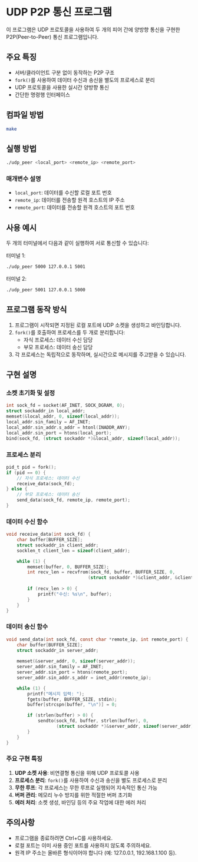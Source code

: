 # UDP P2P 통신 프로그램

이 프로그램은 UDP 프로토콜을 사용하여 두 개의 피어 간에 양방향 통신을 구현한 P2P(Peer-to-Peer) 통신 프로그램입니다.

## 주요 특징

- 서버/클라이언트 구분 없이 동작하는 P2P 구조
- `fork()`를 사용하여 데이터 수신과 송신을 별도의 프로세스로 분리
- UDP 프로토콜을 사용한 실시간 양방향 통신
- 간단한 명령행 인터페이스

## 컴파일 방법

```bash
make
```

## 실행 방법

```bash
./udp_peer <local_port> <remote_ip> <remote_port>
```

### 매개변수 설명
- `local_port`: 데이터를 수신할 로컬 포트 번호
- `remote_ip`: 데이터를 전송할 원격 호스트의 IP 주소
- `remote_port`: 데이터를 전송할 원격 호스트의 포트 번호

## 사용 예시

두 개의 터미널에서 다음과 같이 실행하여 서로 통신할 수 있습니다:

터미널 1:
```bash
./udp_peer 5000 127.0.0.1 5001
```

터미널 2:
```bash
./udp_peer 5001 127.0.0.1 5000
```

## 프로그램 동작 방식

1. 프로그램이 시작되면 지정된 로컬 포트에 UDP 소켓을 생성하고 바인딩합니다.
2. `fork()`를 호출하여 프로세스를 두 개로 분리합니다:
   - 자식 프로세스: 데이터 수신 담당
   - 부모 프로세스: 데이터 송신 담당
3. 각 프로세스는 독립적으로 동작하며, 실시간으로 메시지를 주고받을 수 있습니다.

## 구현 설명

### 소켓 초기화 및 설정
```c
int sock_fd = socket(AF_INET, SOCK_DGRAM, 0);
struct sockaddr_in local_addr;
memset(&local_addr, 0, sizeof(local_addr));
local_addr.sin_family = AF_INET;
local_addr.sin_addr.s_addr = htonl(INADDR_ANY);
local_addr.sin_port = htons(local_port);
bind(sock_fd, (struct sockaddr *)&local_addr, sizeof(local_addr));
```

### 프로세스 분리
```c
pid_t pid = fork();
if (pid == 0) {
    // 자식 프로세스: 데이터 수신
    receive_data(sock_fd);
} else {
    // 부모 프로세스: 데이터 송신
    send_data(sock_fd, remote_ip, remote_port);
}
```

### 데이터 수신 함수
```c
void receive_data(int sock_fd) {
    char buffer[BUFFER_SIZE];
    struct sockaddr_in client_addr;
    socklen_t client_len = sizeof(client_addr);

    while (1) {
        memset(buffer, 0, BUFFER_SIZE);
        int recv_len = recvfrom(sock_fd, buffer, BUFFER_SIZE, 0,
                               (struct sockaddr *)&client_addr, &client_len);
        
        if (recv_len > 0) {
            printf("수신: %s\n", buffer);
        }
    }
}
```

### 데이터 송신 함수
```c
void send_data(int sock_fd, const char *remote_ip, int remote_port) {
    char buffer[BUFFER_SIZE];
    struct sockaddr_in server_addr;
    
    memset(&server_addr, 0, sizeof(server_addr));
    server_addr.sin_family = AF_INET;
    server_addr.sin_port = htons(remote_port);
    server_addr.sin_addr.s_addr = inet_addr(remote_ip);

    while (1) {
        printf("메시지 입력: ");
        fgets(buffer, BUFFER_SIZE, stdin);
        buffer[strcspn(buffer, "\n")] = 0;

        if (strlen(buffer) > 0) {
            sendto(sock_fd, buffer, strlen(buffer), 0,
                   (struct sockaddr *)&server_addr, sizeof(server_addr));
        }
    }
}
```

### 주요 구현 특징
1. **UDP 소켓 사용**: 비연결형 통신을 위해 UDP 프로토콜 사용
2. **프로세스 분리**: `fork()`를 사용하여 수신과 송신을 별도 프로세스로 분리
3. **무한 루프**: 각 프로세스는 무한 루프로 실행되어 지속적인 통신 가능
4. **버퍼 관리**: 메모리 누수 방지를 위한 적절한 버퍼 초기화
5. **에러 처리**: 소켓 생성, 바인딩 등의 주요 작업에 대한 에러 처리

## 주의사항

- 프로그램을 종료하려면 Ctrl+C를 사용하세요.
- 로컬 포트는 이미 사용 중인 포트를 사용하지 않도록 주의하세요.
- 원격 IP 주소는 올바른 형식이어야 합니다 (예: 127.0.0.1, 192.168.1.100 등). 